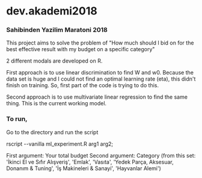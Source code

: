 # dev.akademi2018
### Sahibinden Yazilim Maratoni 2018

This project aims to solve the problem of "How much should I bid on for the best effective result with my budget on a specific category"

2 different modals are developed on R.

First approach is to use linear discrimination to find W and w0. Because the data set is huge and I could not find an optimal learning rate (eta), this didn't finish on training.
So, first part of the code is trying to do this. 

Second approach is to use multivariate linear regression to find the same thing. This is the current working model.

### To run, 
Go to the directory and run the script

rscript --vanilla ml_experiment.R arg1 arg2;

First argument: Your total budget
Second argument: Category (from this set: 'İkinci El ve Sıfır Alışveriş', 'Emlak', 'Vasıta', 'Yedek Parça, Aksesuar, Donanım & Tuning', 'İş Makineleri & Sanayi', 'Hayvanlar Alemi')


